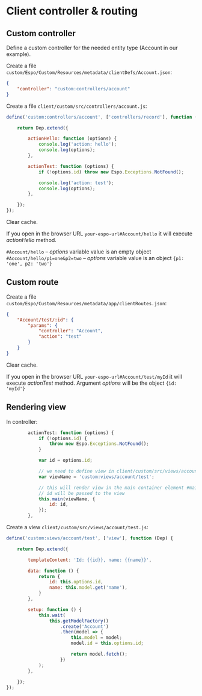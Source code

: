 # Client controller & routing 

## Custom controller

Define a custom controller for the needed entity type (Account in our example).

Create a file `custom/Espo/Custom/Resources/metadata/clientDefs/Account.json`:

```json
{
    "controller": "custom:controllers/account"
}
```

Create a file `client/custom/src/controllers/account.js`:

```js
define('custom:controllers/account', ['controllers/record'], function (Dep) {

    return Dep.extend({

        actionHello: function (options) {
            console.log('action: hello');
            console.log(options);
        },

        actionTest: function (options) {
            if (!options.id) throw new Espo.Exceptions.NotFound();

            console.log('action: test');
            console.log(options);
        },

    });
});

```

Clear cache.

If you open in the browser URL `your-espo-url#Account/hello` it will execute *actionHello* method.

`#Account/hello` – *options* variable value is an empty object
`#Account/hello/p1=one&p2=two` – *options* variable value is an object `{p1: 'one', p2: 'two'}`

## Custom route

Create a file `custom/Espo/Custom/Resources/metadata/app/clientRoutes.json`:

```json
{
    "Account/test/:id": {
        "params": {
            "controller": "Account",
            "action": "test"
        }
    }
}
```

Clear cache.

If you open in the browser URL `your-espo-url#Account/test/myId` it will execute *actionTest* method. Argument *options* will be the object `{id: 'myId'}`

## Rendering view

In controller:
```js
        actionTest: function (options) {
            if (!options.id) {
                throw new Espo.Exceptions.NotFound();
            }

            var id = options.id;

            // we need to define view in client/custom/src/views/account/test.js
            var viewName = 'custom:views/account/test'; 

            // this will render view in the main container element #main
            // id will be passed to the view
            this.main(viewName, {
                id: id,
            });
        },
```

Create a view `client/custom/src/views/account/test.js`:

```js
define('custom:views/account/test', ['view'], function (Dep) {

    return Dep.extend({

        templateContent: 'Id: {{id}}, name: {{name}}',

        data: function () {
            return {
                id: this.options.id,
                name: this.model.get('name'),
            }
        },

        setup: function () {
            this.wait(
                this.getModelFactory()
                    .create('Account')
                    .then(model => {
                        this.model = model;
                        model.id = this.options.id;

                        return model.fetch();
                    })
            );
        },
        
    });
});

```
